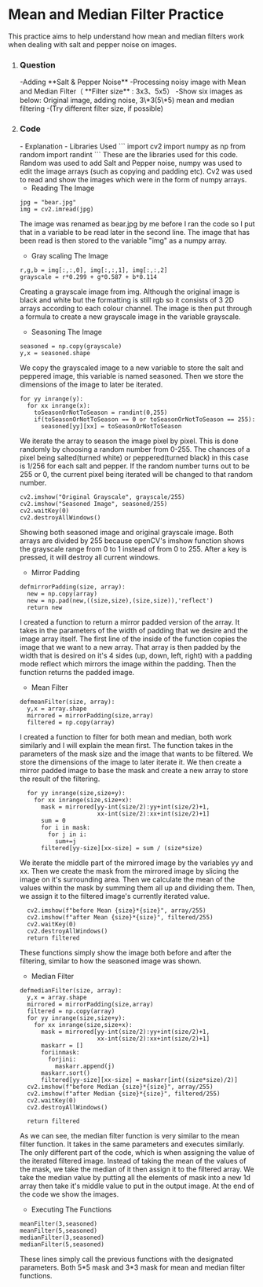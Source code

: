 <h1>Mean and Median Filter Practice</h1>
This practice aims to help understand how mean and median filters work when dealing with salt and pepper noise on images.
<ol>

<li> <h3>Question</h3>
-Adding **Salt & Pepper Noise**
-Processing noisy image with Mean and Median Filter（ **Filter size** : 3x3、5x5）
-Show six images as below: Original image, adding noise, 3\*3(5\*5) mean and median filtering
-(Try different filter size, if possible)

<li> <h3>Code</h3>
- Explanation
  - Libraries Used
```
import cv2
import numpy as np
from random import randint
```
These are the libraries used for this code. Random was used to add Salt and Pepper noise, numpy was used to edit the image arrays (such as copying and padding etc). Cv2 was used to read and show the images which were in the form of numpy arrays.

  - Reading The Image
```
jpg = "bear.jpg"
img = cv2.imread(jpg)
```
The image was renamed as bear.jpg by me before I ran the code so I put that in a variable to be read later in the second line. The image that has been read is then stored to the variable "img" as a numpy array.

  - Gray scaling The Image
```
r,g,b = img[:,:,0], img[:,:,1], img[:,:,2]
grayscale = r*0.299 + g*0.587 + b*0.114
```
Creating a grayscale image from img. Although the original image is black and white but the formatting is still rgb so it consists of 3 2D arrays according to each colour channel. The image is then put through a formula to create a new grayscale image in the variable grayscale.

  - Seasoning The Image
```
seasoned = np.copy(grayscale)
y,x = seasoned.shape
```
We copy the grayscaled image to a new variable to store the salt and peppered image, this variable is named seasoned. Then we store the dimensions of the image to later be iterated.
```
for yy inrange(y):
  for xx inrange(x):
    toSeasonOrNotToSeason = randint(0,255)
    if(toSeasonOrNotToSeason == 0 or toSeasonOrNotToSeason == 255):
      seasoned[yy][xx] = toSeasonOrNotToSeason
```
We iterate the array to season the image pixel by pixel. This is done randomly by choosing a random number from 0-255. The chances of a pixel being salted(turned white) or peppered(turned black) in this case is 1/256 for each salt and pepper. If the random number turns out to be 255 or 0, the current pixel being iterated will be changed to that random number.
```
cv2.imshow("Original Grayscale", grayscale/255)
cv2.imshow("Seasoned Image", seasoned/255)
cv2.waitKey(0)
cv2.destroyAllWindows()
```
Showing both seasoned image and original grayscale image. Both arrays are divided by 255 because openCV's imshow function shows the grayscale range from 0 to 1 instead of from 0 to 255. After a key is pressed, it will destroy all current windows.

  - Mirror Padding
```
defmirrorPadding(size, array):
  new = np.copy(array)
  new = np.pad(new,((size,size),(size,size)),'reflect')
  return new
```

I created a function to return a mirror padded version of the array. It takes in the parameters of the width of padding that we desire and the image array itself. The first line of the inside of the function copies the image that we want to a new array. That array is then padded by the width that is desired on it's 4 sides (up, down, left, right) with a padding mode reflect which mirrors the image within the padding. Then the function returns the padded image.
  - Mean Filter
```
defmeanFilter(size, array):
  y,x = array.shape
  mirrored = mirrorPadding(size,array)
  filtered = np.copy(array)
```
I created a function to filter for both mean and median, both work similarly and I will explain the mean first. The function takes in the parameters of the mask size and the image that wants to be filtered. We store the dimensions of the image to later iterate it. We then create a mirror padded image to base the mask and create a new array to store the result of the filtering.
```
  for yy inrange(size,size+y):
    for xx inrange(size,size+x):
      mask = mirrored[yy-int(size/2):yy+int(size/2)+1,
                      xx-int(size/2):xx+int(size/2)+1]
      sum = 0
      for i in mask:
        for j in i:
          sum+=j
      filtered[yy-size][xx-size] = sum / (size*size)
```
We iterate the middle part of the mirrored image by the variables yy and xx. Then we create the mask from the mirrored image by slicing the image on it's surrounding area. Then we calculate the mean of the values within the mask by summing them all up and dividing them. Then, we assign it to the filtered image's currently iterated value.
```
  cv2.imshow(f"before Mean {size}*{size}", array/255)
  cv2.imshow(f"after Mean {size}*{size}", filtered/255)
  cv2.waitKey(0)
  cv2.destroyAllWindows()
  return filtered
```
These functions simply show the image both before and after the filtering, similar to how the seasoned image was shown.

  - Median Filter
```
defmedianFilter(size, array):
  y,x = array.shape
  mirrored = mirrorPadding(size,array)
  filtered = np.copy(array)
  for yy inrange(size,size+y):
    for xx inrange(size,size+x):
      mask = mirrored[yy-int(size/2):yy+int(size/2)+1,
                      xx-int(size/2):xx+int(size/2)+1]
      maskarr = []
      foriinmask:
        forjini:
          maskarr.append(j)
      maskarr.sort()
      filtered[yy-size][xx-size] = maskarr[int((size*size)/2)]
  cv2.imshow(f"before Median {size}*{size}", array/255)
  cv2.imshow(f"after Median {size}*{size}", filtered/255)
  cv2.waitKey(0)
  cv2.destroyAllWindows()

  return filtered
```
As we can see, the median filter function is very similar to the mean filter function. It takes in the same parameters and executes similarly. The only different part of the code, which is when assigning the value of the iterated filtered image. Instead of taking the mean of the values of the mask, we take the median of it then assign it to the filtered array. We take the median value by putting all the elements of mask into a new 1d array then take it's middle value to put in the output image. At the end of the code we show the images.

  - Executing The Functions
```
meanFilter(3,seasoned)
meanFilter(5,seasoned)
medianFilter(3,seasoned)
medianFilter(5,seasoned)
```
These lines simply call the previous functions with the designated parameters. Both 5\*5 mask and 3\*3 mask for mean and median filter functions.
</ol>
